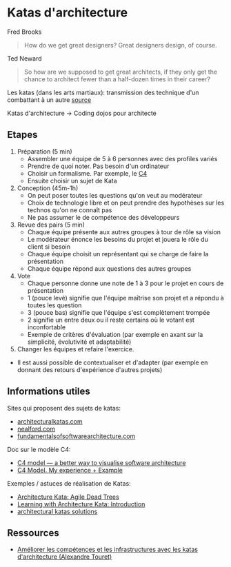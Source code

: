 # Katas d'architecture

Fred Brooks
> How do we get great designers? Great designers design, of course.

Ted Neward
> So how are we supposed to get great architects, if they only get the chance to architect fewer than a half-dozen times in their career?

Les katas (dans les arts martiaux): transmission des technique d'un combattant à un autre [source](https://fr.wikipedia.org/wiki/Kata)

Katas d'architecture -> Coding dojos pour architecte

## Etapes

1. Préparation (5 min)
    - Assembler une équipe de 5 à 6 personnes avec des profiles variés
    - Prendre de quoi noter. Pas besoin d'un ordinateur
    - Choisir un formalisme. Par exemple, le [C4](https://c4model.com/)
    - Ensuite choisir un sujet de Kata
1. Conception (45m-1h)
    - On peut poser toutes les questions qu'on veut au modérateur
    - Choix de technologie libre et on peut prendre des hypothèses sur les technos qu'on ne connaît pas
    - Ne pas assumer le de compétence des développeurs
1. Revue des pairs (5 min)
    - Chaque équipe présente aux autres groupes à tour de rôle sa vision
    - Le modérateur énonce les besoins du projet et jouera le rôle du client si besoin
    - Chaque équipe choisit un représentant qui se charge de faire la présentation
    - Chaque équipe répond aux questions des autres groupes
1. Vote
    - Chaque personne donne une note de 1 à 3 pour le projet en cours de présentation
    - 1 (pouce levé) signifie que l'équipe maîtrise son projet et a répondu à toutes les question
    - 3 (pouce bas) signifie que l'équipe s'est complètement trompée
    - 2 signifie un entre deux ou il reste certains où le votant est inconfortable
    - Exemple de critères d'évaluation (par exemple en axant sur la simplicité, évolutivité et adaptabilité)
1. Changer les équipes et refaire l'exercice.

- Il est aussi possible de contextualiser et d'adapter (par exemple en donnant des retours d'expérience d'autres projets)

## Informations utiles

Sites qui proposent des sujets de katas:

- [architecturalkatas.com](https://www.architecturalkatas.com/index.html)
- [nealford.com](https://nealford.com/katas/)
- [fundamentalsofsoftwarearchitecture.com](https://fundamentalsofsoftwarearchitecture.com/katas/)

Doc sur le modèle C4:

- [C4 model — a better way to visualise software architecture](https://medium.com/news-uk-technology/c4-model-a-better-way-to-visualise-software-architecture-df41e5ac57b8)
- [C4 Model. My experience + Example](https://itzareyesmx.medium.com/c4-model-my-experience-example-fbcf50def540)

Exemples / astuces de réalisation de Katas:

- [Architecture Kata: Agile Dead Trees](https://medium.com/@goodmove_/architecture-kata-agile-dead-trees-789f16f5ac2c)
- [Learning with Architecture Kata: Introduction](https://vampwillow.wordpress.com/2020/03/07/learning-with-architecture-kata-part-1/)
- [architectural katas solutions](https://www.pasqualelangella.com/architectural-katas-solutions/index.php/Main_Page)

## Ressources

- [Améliorer les compétences et les infrastructures avec les katas d'architecture (Alexandre Touret)](https://www.youtube.com/watch?v=DKfR5AVD_AM)
